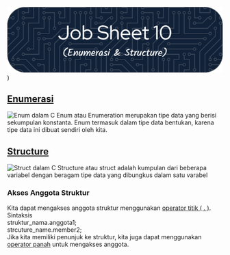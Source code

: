 ![Job Sheet 10](https://github.com/Zyxcid/Praktikum_Algoritma/blob/main/Images/JS10.png))

## [Enumerasi](https://www.geeksforgeeks.org/enumeration-enum-c/)
![Enum dalam C](https://media.geeksforgeeks.org/wp-content/cdn-uploads/Enum-In-C.png)
Enum atau Enumeration merupakan tipe data yang berisi sekumpulan konstanta. Enum termasuk dalam tipe data bentukan, karena tipe data ini dibuat sendiri oleh kita.

 ## [Structure](www.geeksforgeeks.org/structures-c/)
 ![Struct dalam C](https://media.geeksforgeeks.org/wp-content/cdn-uploads/Structure-In-C.png)
Structure atau struct adalah kumpulan dari beberapa variabel dengan beragam tipe data yang dibungkus dalam satu varabel
### Akses Anggota Struktur
Kita dapat mengakses anggota struktur menggunakan [operator titik ( . )](https://www.geeksforgeeks.org/dot-operator-in-c/).
Sintaksis  
struktur_nama.anggota1;  
strcuture_name.member2;  
Jika kita memiliki penunjuk ke struktur, kita juga dapat menggunakan [operator panah](https://www-geeksforgeeks-org.translate.goog/arrow-operator-in-c-c-with-examples/) untuk mengakses anggota.
